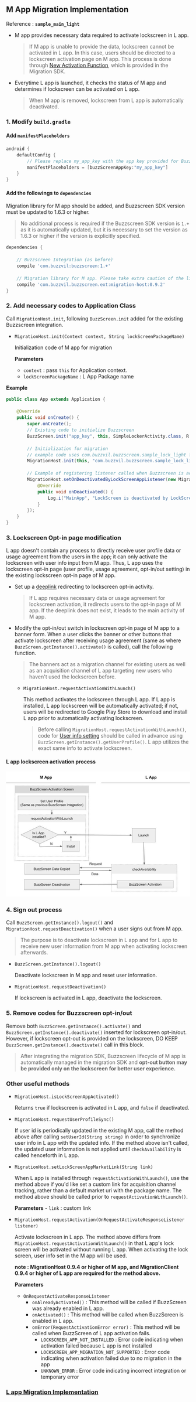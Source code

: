 ## M App Migration Implementation

Reference : **`sample_main_light`**

- M app provides necessary data required to activate lockscreen in L app.
    > If M app is unable to provide the data, lockscreen cannot be activated in L app. In this case, users should be directed to a lockscreen activation page on M app. This process is done through [New Activation Function](LIGHT-MIGRATION-M-EN.md#3-Lockscreen-Opt-in-page-modification), which is provided in the Migration SDK.
- Everytime L app is launched, it checks the status of M app and determines if lockscreen can be activated on L app.
    > When M app is removed, lockscreen from L app is automatically deactivated.

### 1. Modify `build.gradle`

#### Add `manifestPlaceholders`

```groovy
android {
    defaultConfig {
        // Please replace my_app_key with the app key provided for BuzzScreen integration process
        manifestPlaceholders = [buzzScreenAppKey:"my_app_key"]
    }
}
```

#### Add the followings to `dependencies`
Migration library for M app should be added, and Buzzscreen SDK version must be updated to 1.6.3 or higher.
> No additional process is required if the Buzzscreen SDK version is `1.+` as it is automatically updated, but it is necessary to set the version as 1.6.3 or higher if the version is explicitly specified.

```groovy
dependencies {
    
    // Buzzscreen Integration (as before)
    compile 'com.buzzvil:buzzscreen:1.+'
    
    // Migration library for M app. Please take extra caution of the library name as it is different for L app. 
    compile 'com.buzzvil.buzzscreen.ext:migration-host:0.9.2'
}
```


### 2. Add necessary codes to Application Class
Call `MigrationHost.init`, following `BuzzScreen.init` added for the existing Buzzscreen integration.

- `MigrationHost.init(Context context, String lockScreenPackageName)`

    Initialization code of M app for migration

    **Parameters**
    - `context` : pass `this` for Application context. 
    - `lockScreenPackageName` : L App Package name
    
**Example**

```java
public class App extends Application {

    @Override
    public void onCreate() {
        super.onCreate();
        // Existing code to initialize Buzzscreen
        BuzzScreen.init("app_key", this, SimpleLockerActivity.class, R.drawable.image_on_fail);

        // Initialization for migration
        // example code uses com.buzzvil.buzzscreen.sample_lock_light for L app package name.
        MigrationHost.init(this, "com.buzzvil.buzzscreen.sample_lock_light");
        
        // Example of registering listener called when Buzzscreen is activated in L app, deactivating that of M app
        MigrationHost.setOnDeactivatedByLockScreenAppListener(new MigrationHost.OnDeactivateByLockScreenAppListener() {
            @Override
            public void onDeactivated() {
                Log.i("MainApp", "LockScreen is deactivated by LockScreen App");
            }
        });
    }
}

```


### 3. Lockscreen Opt-in page modification
L app doesn't contain any process to directly receive user profile data or usage agreement from the users in the app; it can only activate the lockscreen with user info input from M app. Thus, L app uses the lockscreen opt-in page (user profile, usage agreement, opt-in/out setting) in the existing lockscreen opt-in page of M app.
- Set up a [deeplink](https://developer.android.com/training/app-links/deep-linking.html) redirecting to lockscreen opt-in activity.
    > If L app requires necessary data or usage agreement for lockscreen activation, it redirects users to the opt-in page of M app. If the deeplink does not exist, it leads to the main activity of M app.
- Modify the opt-in/out switch in lockscreen opt-in page of M app to a banner form. When a user clicks the banner or other buttons that activate lockscreen after receiving usage agreement (same as where `BuzzScreen.getInstance().activate()` is called), call the following function.
    > The banners act as a migration channel for existing users as well as an acquisition channel of L app targeting new users who haven't used the lockscreen before. 

    - `MigrationHost.requestActivationWithLaunch()`

        This method activates the lockscreen through L app. If L app is installed, L app lockscreen will be automatically activated; if not, users will be redirected to Google Play Store to download and install L app prior to automatically activating lockscreen.
        > Before calling `MigrationHost.requestActivationWithLaunch()`, code for [User info setting](https://github.com/Buzzvil/buzzscreen-sdk-publisher#2-%EC%9C%A0%EC%A0%80-%EC%A0%95%EB%B3%B4-%EC%84%A4%EC%A0%95) should be called in advance using `BuzzScreen.getInstance().getUserProfile()`. L app utilizes the exact same info to activate lockscreen.
        

#### L app lockscreen activation process
![Light Activation Flow From M](light_activation_flow_from_m.jpg)


### 4. Sign out process
Call `BuzzScreen.getInstance().logout()` and `MigrationHost.requestDeactivation()` when a user signs out from M app.
> The purpose is to deactivate lockscreen in L app and for L app to receive new user information from M app when activating lockscreen afterwards.

- `BuzzScreen.getInstance().logout()`

    Deactivate lockscreen in M app and reset user information.
 
- `MigrationHost.requestDeactivation()`
 
    If lockscreen is activated in L app, deactivate the lockscreen.


### 5. Remove codes for Buzzscreen opt-in/out
Remove both `BuzzScreen.getInstance().activate()` and `BuzzScreen.getInstance().deactivate()` inserted for lockscreen opt-in/out. However, if lockscreen opt-out is provided on the lockscreen, DO KEEP `BuzzScreen.getInstance().deactivate()` call in this block.
> After integrating the migration SDK, Buzzscreen lifecycle of M app is automatically managed in the migration SDK and **opt-out button may be provided only on the lockscreen for better user experience.**


### Other useful methods

- `MigrationHost.isLockScreenAppActivated()`
 
    Returns `true` if lockscreen is activated in L app, and `false` if deactivated.

- `MigrationHost.requestUserProfileSync()`

    If user id is periodically updated in the existing M app, call the method above after calling `setUserId(String string)` in order to synchronize user info in L app with the updated info. If the method above isn't called, the updated user information is not applied until `checkAvailability` is called henceforth in L app.

- `MigrationHost.setLockScreenAppMarketLink(String link)`

    When L app is installed through `requestActivationWithLaunch()`, use the method above if you'd like set a custom link for acquisition channel tracking, rather than a default market uri with the package name. The method above should be called prior to `requestActivationWithLaunch()`.
    
    **Parameters**
        - `link` : custom link
    
        
- `MigrationHost.requestActivation(OnRequestActivateResponseListener listener)`

    Activate lockscreen in L app. The method above differs from `MigrationHost.requestActivationWithLaunch()` in that L app's lock screen will be activated without running L app. When activating the lock screen, user info set in the M app will be used.
    
    **note : MigrationHost 0.9.4 or higher of M app, and MigrationClient 0.9.4 or higher of L app are required for the method above.**
     
    **Parameters**
    - `OnRequestActivateResponseListener`
        - `onAlreadyActivated()` : This method will be called if BuzzScreen was already enabled in L app.
        - `onActivated()` : This method will be called when BuzzScreen is enabled in L app.
        - `onError(RequestActivationError error)` : This method will be called when BuzzScreen of L app activation fails.
            - `LOCKSCREEN_APP_NOT_INSTALLED` : Error code indicating when activation failed because L app is not installed
            - `LOCKSCREEN_APP_MIGRATION_NOT_SUPPORTED` : Error code indicating when activation failed due to no migration in the app
            - `UNKNOWN_ERROR` : Error code indicating incorrect integration or temporary error
            
### [L app Migration Implementation](LIGHT-MIGRATION-L-EN.md)
